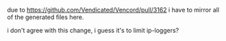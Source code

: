 due to https://github.com/Vendicated/Vencord/pull/3162 i have to mirror all of the generated files here.

i don't agree with this change, i guess it's to limit ip-loggers?
